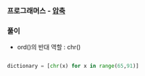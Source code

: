 ### 프로그래머스 - [압축](https://programmers.co.kr/learn/courses/30/lessons/17684?language=python3)

### 풀이

* ord()의 반대 역할 : chr()

```Python

dictionary = [chr(x) for x in range(65,91)]

```

